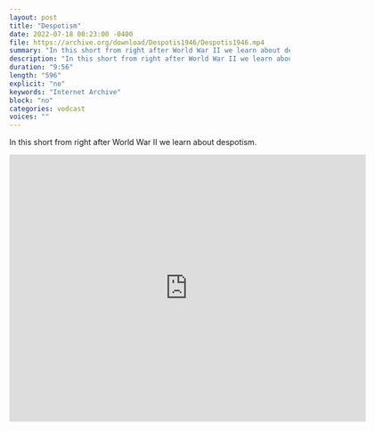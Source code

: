 ```yaml
---
layout: post
title: "Despotism"
date: 2022-07-18 00:23:00 -0400
file: https://archive.org/download/Despotis1946/Despotis1946.mp4
summary: "In this short from right after World War II we learn about despotism."
description: "In this short from right after World War II we learn about despotism."
duration: "9:56"
length: "596"
explicit: "no" 
keywords: "Internet Archive"
block: "no" 
categories: vodcast
voices: ""
---
```


In this short from right after World War II we learn about despotism.

<iframe src="https://archive.org/embed/Despotis1946" width="640" height="480" frameborder="0" webkitallowfullscreen="true" mozallowfullscreen="true" allowfullscreen></iframe>
